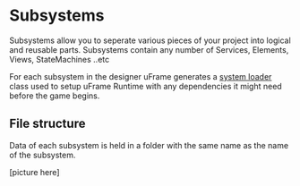 # Subsystems

Subsystems allow you to seperate various pieces of your project into logical and reusable parts. Subsystems contain any number of Services, Elements, Views, StateMachines ..etc 

For each subsystem in the designer uFrame generates a [system loader](system-loaders) class used to setup uFrame Runtime with any dependencies it might need before the game begins. 

## File structure

Data of each subsystem is held in a folder with the same name as the name of the subsystem.

[picture here]
